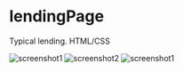 # lendingPage
Typical lending. HTML/CSS

![screenshot1](https://github.com/sln4488/lendingPage/raw/master/screenshot1.png)
![screenshot2](https://github.com/sln4488/lendingPage/raw/master/screenshot2.png)
![screenshot1](https://github.com/sln4488/lendingPage/raw/master/screenshot3.png)
